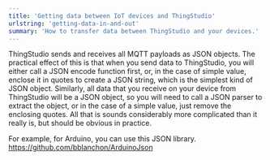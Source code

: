 ```yaml
---
title: 'Getting data between IoT devices and ThingStudio'
urlstring: 'getting-data-in-and-out'
summary: 'How to transfer data between ThingStudio and your devices.'
---
```


ThingStudio sends and receives all MQTT payloads as JSON objects.
 The practical effect of this is that when you send data to ThingStudio, you will either call a JSON encode function first, or, in the case of simple value, enclose it in quotes to create a JSON string, which is the simplest kind of JSON object.
Similarly, all data that you receive on your device from ThingStudio will be a JSON object, so you will need to call a JSON parser to extract the object, or in the case of a simple value, just remove the enclosing quotes. All that is sounds considerably more complicated than it really is, but should be obvious in practice.

For example, for Arduino, you can use this JSON library. https://github.com/bblanchon/ArduinoJson